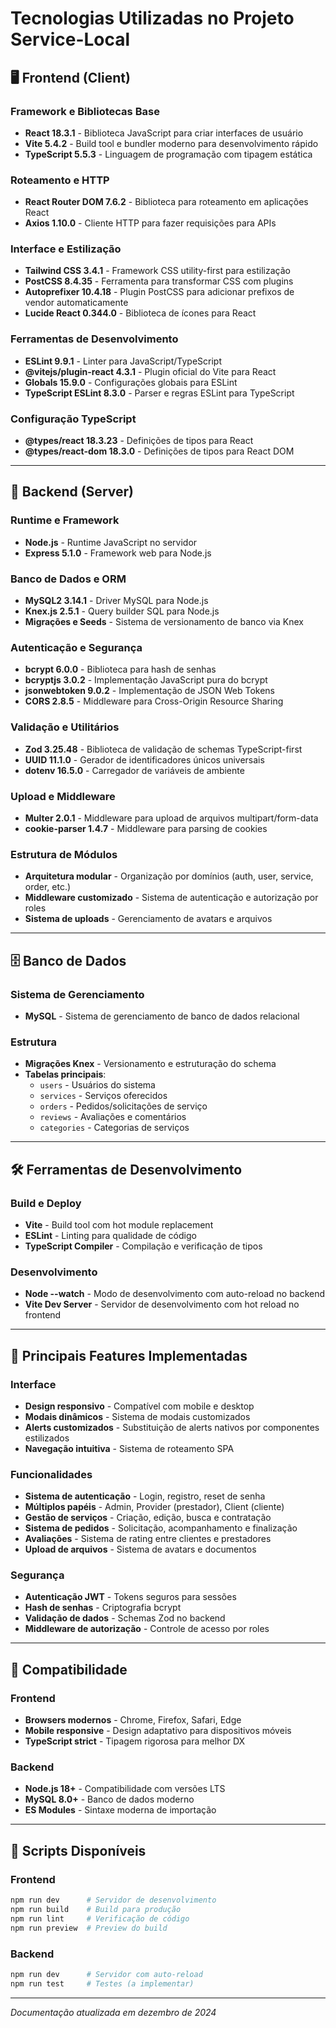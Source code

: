 # Tecnologias Utilizadas no Projeto Service-Local

## 🖥️ Frontend (Client)

### Framework e Bibliotecas Base
- **React 18.3.1** - Biblioteca JavaScript para criar interfaces de usuário
- **Vite 5.4.2** - Build tool e bundler moderno para desenvolvimento rápido
- **TypeScript 5.5.3** - Linguagem de programação com tipagem estática

### Roteamento e HTTP
- **React Router DOM 7.6.2** - Biblioteca para roteamento em aplicações React
- **Axios 1.10.0** - Cliente HTTP para fazer requisições para APIs

### Interface e Estilização
- **Tailwind CSS 3.4.1** - Framework CSS utility-first para estilização
- **PostCSS 8.4.35** - Ferramenta para transformar CSS com plugins
- **Autoprefixer 10.4.18** - Plugin PostCSS para adicionar prefixos de vendor automaticamente
- **Lucide React 0.344.0** - Biblioteca de ícones para React

### Ferramentas de Desenvolvimento
- **ESLint 9.9.1** - Linter para JavaScript/TypeScript
- **@vitejs/plugin-react 4.3.1** - Plugin oficial do Vite para React
- **Globals 15.9.0** - Configurações globais para ESLint
- **TypeScript ESLint 8.3.0** - Parser e regras ESLint para TypeScript

### Configuração TypeScript
- **@types/react 18.3.23** - Definições de tipos para React
- **@types/react-dom 18.3.0** - Definições de tipos para React DOM

---

## 🔧 Backend (Server)

### Runtime e Framework
- **Node.js** - Runtime JavaScript no servidor
- **Express 5.1.0** - Framework web para Node.js

### Banco de Dados e ORM
- **MySQL2 3.14.1** - Driver MySQL para Node.js
- **Knex.js 2.5.1** - Query builder SQL para Node.js
- **Migrações e Seeds** - Sistema de versionamento de banco via Knex

### Autenticação e Segurança
- **bcrypt 6.0.0** - Biblioteca para hash de senhas
- **bcryptjs 3.0.2** - Implementação JavaScript pura do bcrypt
- **jsonwebtoken 9.0.2** - Implementação de JSON Web Tokens
- **CORS 2.8.5** - Middleware para Cross-Origin Resource Sharing

### Validação e Utilitários
- **Zod 3.25.48** - Biblioteca de validação de schemas TypeScript-first
- **UUID 11.1.0** - Gerador de identificadores únicos universais
- **dotenv 16.5.0** - Carregador de variáveis de ambiente

### Upload e Middleware
- **Multer 2.0.1** - Middleware para upload de arquivos multipart/form-data
- **cookie-parser 1.4.7** - Middleware para parsing de cookies

### Estrutura de Módulos
- **Arquitetura modular** - Organização por domínios (auth, user, service, order, etc.)
- **Middleware customizado** - Sistema de autenticação e autorização por roles
- **Sistema de uploads** - Gerenciamento de avatars e arquivos

---

## 🗄️ Banco de Dados

### Sistema de Gerenciamento
- **MySQL** - Sistema de gerenciamento de banco de dados relacional

### Estrutura
- **Migrações Knex** - Versionamento e estruturação do schema
- **Tabelas principais**:
  - `users` - Usuários do sistema
  - `services` - Serviços oferecidos
  - `orders` - Pedidos/solicitações de serviço
  - `reviews` - Avaliações e comentários
  - `categories` - Categorias de serviços

---

## 🛠️ Ferramentas de Desenvolvimento

### Build e Deploy
- **Vite** - Build tool com hot module replacement
- **ESLint** - Linting para qualidade de código
- **TypeScript Compiler** - Compilação e verificação de tipos

### Desenvolvimento
- **Node --watch** - Modo de desenvolvimento com auto-reload no backend
- **Vite Dev Server** - Servidor de desenvolvimento com hot reload no frontend

---

## 🎨 Principais Features Implementadas

### Interface
- **Design responsivo** - Compatível com mobile e desktop
- **Modais dinâmicos** - Sistema de modais customizados
- **Alerts customizados** - Substituição de alerts nativos por componentes estilizados
- **Navegação intuitiva** - Sistema de roteamento SPA

### Funcionalidades
- **Sistema de autenticação** - Login, registro, reset de senha
- **Múltiplos papéis** - Admin, Provider (prestador), Client (cliente)
- **Gestão de serviços** - Criação, edição, busca e contratação
- **Sistema de pedidos** - Solicitação, acompanhamento e finalização
- **Avaliações** - Sistema de rating entre clientes e prestadores
- **Upload de arquivos** - Sistema de avatars e documentos

### Segurança
- **Autenticação JWT** - Tokens seguros para sessões
- **Hash de senhas** - Criptografia bcrypt
- **Validação de dados** - Schemas Zod no backend
- **Middleware de autorização** - Controle de acesso por roles

---

## 📱 Compatibilidade

### Frontend
- **Browsers modernos** - Chrome, Firefox, Safari, Edge
- **Mobile responsive** - Design adaptativo para dispositivos móveis
- **TypeScript strict** - Tipagem rigorosa para melhor DX

### Backend
- **Node.js 18+** - Compatibilidade com versões LTS
- **MySQL 8.0+** - Banco de dados moderno
- **ES Modules** - Sintaxe moderna de importação

---

## 🚀 Scripts Disponíveis

### Frontend
```bash
npm run dev      # Servidor de desenvolvimento
npm run build    # Build para produção
npm run lint     # Verificação de código
npm run preview  # Preview do build
```

### Backend
```bash
npm run dev      # Servidor com auto-reload
npm run test     # Testes (a implementar)
```

---

*Documentação atualizada em dezembro de 2024*
